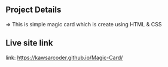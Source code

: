 ## Project Details
=> This is simple magic card which is create using HTML & CSS

## Live site link
link: https://kawsarcoder.github.io/Magic-Card/
